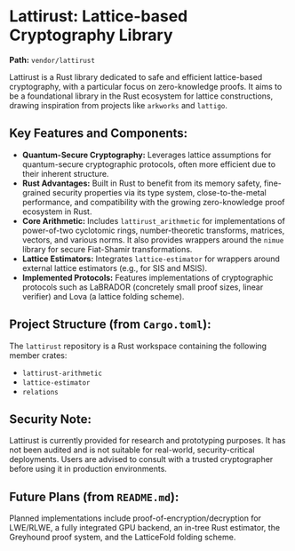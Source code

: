 # Lattirust: Lattice-based Cryptography Library

**Path:** `vendor/lattirust`

Lattirust is a Rust library dedicated to safe and efficient lattice-based cryptography, with a particular focus on zero-knowledge proofs. It aims to be a foundational library in the Rust ecosystem for lattice constructions, drawing inspiration from projects like `arkworks` and `lattigo`.

## Key Features and Components:

*   **Quantum-Secure Cryptography:** Leverages lattice assumptions for quantum-secure cryptographic protocols, often more efficient due to their inherent structure.
*   **Rust Advantages:** Built in Rust to benefit from its memory safety, fine-grained security properties via its type system, close-to-the-metal performance, and compatibility with the growing zero-knowledge proof ecosystem in Rust.
*   **Core Arithmetic:** Includes `lattirust_arithmetic` for implementations of power-of-two cyclotomic rings, number-theoretic transforms, matrices, vectors, and various norms. It also provides wrappers around the `nimue` library for secure Fiat-Shamir transformations.
*   **Lattice Estimators:** Integrates `lattice-estimator` for wrappers around external lattice estimators (e.g., for SIS and MSIS).
*   **Implemented Protocols:** Features implementations of cryptographic protocols such as LaBRADOR (concretely small proof sizes, linear verifier) and Lova (a lattice folding scheme).

## Project Structure (from `Cargo.toml`):

The `lattirust` repository is a Rust workspace containing the following member crates:

*   `lattirust-arithmetic`
*   `lattice-estimator`
*   `relations`

## Security Note:

Lattirust is currently provided for research and prototyping purposes. It has not been audited and is not suitable for real-world, security-critical deployments. Users are advised to consult with a trusted cryptographer before using it in production environments.

## Future Plans (from `README.md`):

Planned implementations include proof-of-encryption/decryption for LWE/RLWE, a fully integrated GPU backend, an in-tree Rust estimator, the Greyhound proof system, and the LatticeFold folding scheme.
